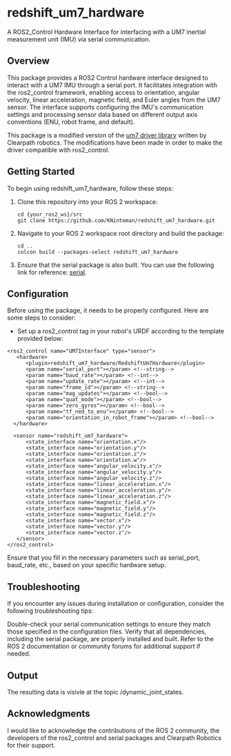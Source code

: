 # redshift_um7_hardware
A ROS2_Control Hardware Interface for interfacing with a UM7 inertial measurement unit (IMU) via serial communication.

## Overview
This package provides a ROS2 Control hardware interface designed to interact with a UM7 IMU through a serial port. It facilitates integration with the ros2_control framework, enabling access to orientation, angular velocity, linear acceleration, magnetic field, and Euler angles from the UM7 sensor. The interface supports configuring the IMU's communication settings and processing sensor data based on different output axis conventions (ENU, robot frame, and default).

This package is a modified version of the [um7 driver library](https://github.com/ros-drivers/um7/tree/ros2) written by Clearpath robotics. The modifications have been made in order to make the driver compatible with ros2_control.

## Getting Started
To begin using redshift_um7_hardware, follow these steps:

1. Clone this repository into your ROS 2 workspace:
   ```
   cd {your_ros2_ws}/src
   git clone https://github.com/KNinteman/redshift_um7_hardware.git
   ```
2. Navigate to your ROS 2 workspace root directory and build the package:
   ```
   cd ..
   colcon build --packages-select redshift_um7_hardware
   ```
3. Ensure that the serial package is also built. You can use the following link for reference: [serial](https://github.com/wjwwood/serial/tree/ros2?tab=MIT-1-ov-file).

## Configuration
Before using the package, it needs to be properly configured. Here are some steps to consider:

- Set up a ros2_control tag in your robot's URDF according to the template provided below:
```
<ros2_control name="UM7Interface" type="sensor">
   <hardware>
      <plugin>redshift_um7_hardware/RedshiftUm7Hardware</plugin>
      <param name="serial_port"></param> <!--string-->
      <param name="baud_rate"></param> <!--int-->
      <param name="update_rate"></param> <!--int-->
      <param name="frame_id"></param> <!--string-->
      <param name="mag_updates"></param> <!--bool-->
      <param name="quat_mode"></param> <!--bool-->
      <param name="zero_gyros"></param> <!--bool-->
      <param name="tf_ned_to_enu"></param> <!--bool-->
      <param name="orientation_in_robot_frame"></param> <!--bool-->
  </hardware>

  <sensor name="redshift_um7_hardware">
      <state_interface name="orientation.x"/>
      <state_interface name="orientation.y"/>
      <state_interface name="orientation.z"/>
      <state_interface name="orientation.w"/>
      <state_interface name="angular_velocity.x"/>
      <state_interface name="angular_velocity.y"/>
      <state_interface name="angular_velocity.z"/>
      <state_interface name="linear_acceleration.x"/>
      <state_interface name="linear_acceleration.y"/>
      <state_interface name="linear_acceleration.z"/>
      <state_interface name="magnetic_field.x"/>
      <state_interface name="magnetic_field.y"/>
      <state_interface name="magnetic_field.z"/>
      <state_interface name="vector.x"/>
      <state_interface name="vector.y"/>
      <state_interface name="vector.z"/>
   </sensor>
</ros2_control>
```
Ensure that you fill in the necessary parameters such as serial_port, baud_rate, etc., based on your specific hardware setup.

## Troubleshooting
If you encounter any issues during installation or configuration, consider the following troubleshooting tips:

Double-check your serial communication settings to ensure they match those specified in the configuration files.
Verify that all dependencies, including the serial package, are properly installed and built.
Refer to the ROS 2 documentation or community forums for additional support if needed.

## Output
The resulting data is visivle at the topic /dynamic_joint_states.

## Acknowledgments
I would like to acknowledge the contributions of the ROS 2 community, the developers of the ros2_control and serial packages and Clearpath Robotics for their support.
